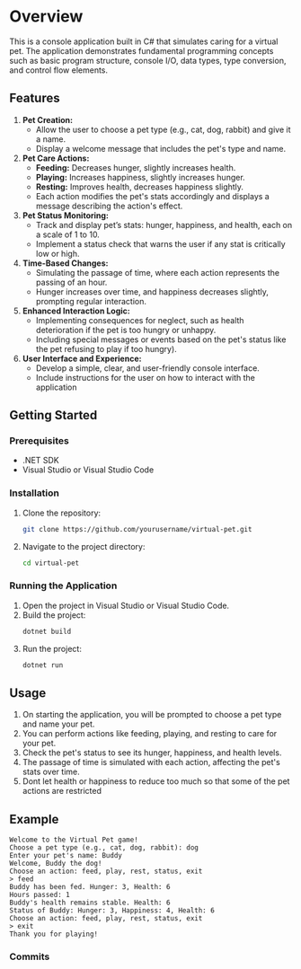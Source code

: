 # Overview
This is a console application built in C# that simulates caring for a virtual pet. The application demonstrates fundamental programming concepts such as basic program structure, console I/O, data types, type conversion, and control flow elements.

## Features
1. **Pet Creation:**
    - Allow the user to choose a pet type (e.g., cat, dog, rabbit) and give it a name.
    - Display a welcome message that includes the pet's type and name.
2. **Pet Care Actions:**
    - **Feeding:** Decreases hunger, slightly increases health.
    - **Playing:** Increases happiness, slightly increases hunger.
    - **Resting:** Improves health, decreases happiness slightly.
    - Each action modifies the pet's stats accordingly and displays a message describing the action's effect.
3. **Pet Status Monitoring:**
    - Track and display pet’s stats: hunger, happiness, and health, each on a scale of 1 to 10.
    - Implement a status check that warns the user if any stat is critically low or high.
4. **Time-Based Changes:**
    - Simulating the passage of time, where each action represents the passing of an hour.
    - Hunger increases over time, and happiness decreases slightly, prompting regular interaction.
5. **Enhanced Interaction Logic:**
    - Implementing consequences for neglect, such as health deterioration if the pet is too hungry or unhappy.
    - Including special messages or events based on the pet's status like the pet refusing to play if too hungry).
6. **User Interface and Experience:**
    - Develop a simple, clear, and user-friendly console interface.
    - Include instructions for the user on how to interact with the application
## Getting Started

### Prerequisites
- .NET SDK
- Visual Studio or Visual Studio Code

### Installation
1. Clone the repository:
    ```sh
    git clone https://github.com/yourusername/virtual-pet.git
    ```
2. Navigate to the project directory:
    ```sh
    cd virtual-pet
    ```

### Running the Application
1. Open the project in Visual Studio or Visual Studio Code.
2. Build the project:
    ```sh
    dotnet build
    ```
3. Run the project:
    ```sh
    dotnet run
    ```

## Usage
1. On starting the application, you will be prompted to choose a pet type and name your pet.
2. You can perform actions like feeding, playing, and resting to care for your pet.
3. Check the pet's status to see its hunger, happiness, and health levels.
4. The passage of time is simulated with each action, affecting the pet's stats over time.
5. Dont let health or happiness to reduce too much so that some of the pet actions are restricted 
## Example
```
Welcome to the Virtual Pet game!
Choose a pet type (e.g., cat, dog, rabbit): dog
Enter your pet's name: Buddy
Welcome, Buddy the dog!
Choose an action: feed, play, rest, status, exit
> feed
Buddy has been fed. Hunger: 3, Health: 6
Hours passed: 1
Buddy's health remains stable. Health: 6
Status of Buddy: Hunger: 3, Happiness: 4, Health: 6
Choose an action: feed, play, rest, status, exit
> exit
Thank you for playing!
```


### Commits






